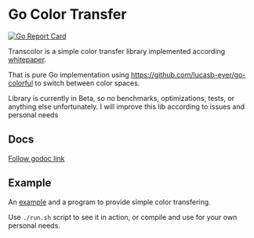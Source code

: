 # Go Color Transfer

[![Go Report Card](https://goreportcard.com/badge/github.com/PaulVasilenko/go-transcolor)](https://goreportcard.com/report/github.com/PaulVasilenko/go-transcolor)

Transcolor is a simple color transfer library implemented according [whitepaper](https://www.cs.tau.ac.il/~turkel/imagepapers/ColorTransfer.pdf).

That is pure Go implementation using https://github.com/lucasb-eyer/go-colorful to switch between color spaces.

Library is currently in Beta, so no benchmarks, optimizations, tests, or anything else unfortunately. I will improve this lib according to issues and personal needs

## Docs

[Follow godoc link](https://godoc.org/github.com/paulvasileko/go-transcolor)

## Example

An [example](./examples/transfer/main.go) and a program to provide simple color transfering.

Use `./run.sh` script to see it in action, or compile and use for your own personal needs.